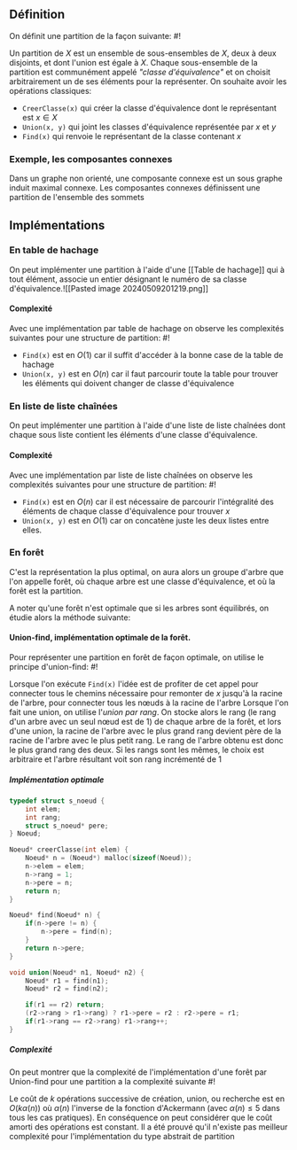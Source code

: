 ## Définition
On définit une partition de la façon suivante: #!

Un partition de $X$ est un ensemble de sous-ensembles de $X$, deux à deux disjoints, et dont l'union est égale à $X$. Chaque sous-ensemble de la partition est communément appelé *"classe d'équivalence"* et on choisit arbitrairement un de ses éléments pour la représenter.
On souhaite avoir les opérations classiques:
- `CreerClasse(x)` qui créer la classe d'équivalence dont le représentant est $x \in X$
- `Union(x, y)` qui joint les classes d'équivalence représentée par $x$ et $y$
- `Find(x)` qui renvoie le représentant de la classe contenant $x$
<!--ID: 1715341583408-->


### Exemple, les composantes connexes
Dans un graphe non orienté, une composante connexe est un sous graphe induit maximal connexe. 
Les composantes connexes définissent une partition de l'ensemble des sommets


## Implémentations

### En table de hachage
On peut implémenter une partition à l'aide d'une [[Table de hachage]] qui à tout élément, associe un entier désignant le numéro de sa classe d'équivalence.![[Pasted image 20240509201219.png]]

#### Complexité
Avec une implémentation par table de hachage on observe les complexités suivantes pour une structure de partition: #!

- `Find(x)` est en $O(1)$ car il suffit d'accéder à la bonne case de la table de hachage
- `Union(x, y)` est en $O(n)$ car il faut parcourir toute la table pour trouver les éléments qui doivent changer de classe d'équivalence
<!--ID: 1715341583410-->



### En liste de liste chaînées
On peut implémenter une partition à l'aide d'une liste de liste chaînées dont chaque sous liste contient les éléments d'une classe d'équivalence.

#### Complexité
Avec une implémentation par liste de liste chaînées on observe les complexités suivantes pour une structure de partition: #!

- `Find(x)` est en $O(n)$ car il est nécessaire de parcourir l'intégralité des éléments de chaque classe d'équivalence pour trouver $x$
- `Union(x, y)` est en $O(1)$ car on concatène juste les deux listes entre elles.
<!--ID: 1715341583413-->


### En forêt
C'est la représentation la plus optimal, on aura alors un groupe d'arbre que l'on appelle forêt, où chaque arbre est une classe d'équivalence, et où la forêt est la partition.

A noter qu'une forêt n'est optimale que si les arbres sont équilibrés, on étudie alors la méthode suivante:

#### Union-find, implémentation optimale de la forêt.
Pour représenter une partition en forêt de façon optimale, on utilise le principe d'union-find: #!

Lorsque l'on exécute `Find(x)` l'idée est de profiter de cet appel pour connecter tous le chemins nécessaire pour remonter de $x$ jusqu'à la racine de l'arbre, pour connecter tous les nœuds à la racine de l'arbre
Lorsque l'on fait une union, on utilise l'*union par rang*. On stocke alors le rang (le rang d'un arbre avec un seul nœud est de 1) de chaque arbre de la forêt, et lors d'une union, la racine de l'arbre avec le plus grand rang devient père de la racine de l'arbre avec le plus petit rang. Le rang de l'arbre obtenu est donc le plus grand rang des deux. Si les rangs sont les mêmes, le choix est arbitraire et l'arbre résultant voit son rang incrémenté de 1
<!--ID: 1715341583415-->


##### Implémentation optimale
```c
typedef struct s_noeud {
	int elem;
	int rang;
	struct s_noeud* pere;
} Noeud;

Noeud* creerClasse(int elem) {
	Noeud* n = (Noeud*) malloc(sizeof(Noeud));
	n->elem = elem;
	n->rang = 1;
	n->pere = n;
	return n;
}

Noeud* find(Noeud* n) {
	if(n->pere != n) {
		n->pere = find(n);
	} 
	return n->pere;
}

void union(Noeud* n1, Noeud* n2) {
	Noeud* r1 = find(n1);
	Noeud* r2 = find(n2);

	if(r1 == r2) return;
	(r2->rang > r1->rang) ? r1->pere = r2 : r2->pere = r1;
	if(r1->rang == r2->rang) r1->rang++;
}
```

##### Complexité
On peut montrer que la complexité de l'implémentation d'une forêt par Union-find pour une partition a la complexité suivante #!

Le coût de $k$ opérations successive de création, union, ou recherche est en $O(k\alpha(n))$ où $\alpha(n)$ l'inverse de la fonction d'Ackermann (avec $\alpha(n) \leq 5$ dans tous les cas pratiques). En conséquence on peut considérer que le coût amorti des opérations est constant. Il a été prouvé qu'il n'existe pas meilleur complexité pour l'implémentation du type abstrait de partition
<!--ID: 1715341583418-->
